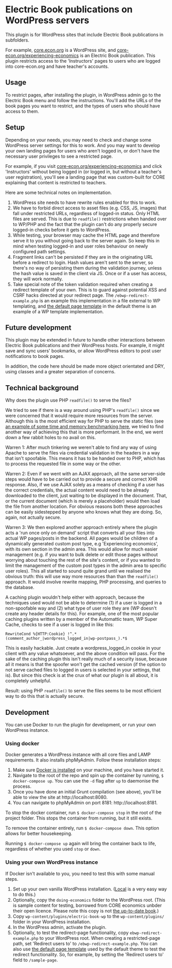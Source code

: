 # Electric Book publications on WordPress servers

This plugin is for WordPress sites that include Electric Book publications in subfolders.

For example, [core.econ.org](https://core.econ.org) is a WordPress site, and [core-econ.org/experiencing-economics](https://core-econ.org/experiencing-economics) is an Electric Book publication. This plugin restricts access to the 'Instructors' pages to users who are logged into core-econ.org and have teacher's accounts.


## Usage

To restrict pages, after installing the plugin, in WordPress admin go to the Electric Book menu and follow the instructions. You'll add the URLs of the book pages you want to restrict, and the types of users who should have access to them.


## Setup

Depending on your needs, you may need to check and change some WordPress server settings for this to work. And you may want to develop your own landing pages for users who aren't logged in, or don't have the necessary user privileges to see a restricted page.

For example, if you visit [core-econ.org/experiencing-economics](https://www.core-econ.org/experiencing-economics/) and click 'Instructors' without being logged in (or logged in, but without a teacher's user registration), you'll see a landing page that was custom-built for CORE explaining that content is restricted to teachers.

Here are some technical notes on implementation.

1. WordPress site needs to have rewrite rules enabled for this to work.
2. We have to forbid direct access to asset files (e.g. CSS, JS, images) that fall under restricted URLs, regardless of logged-in status. Only HTML files are served. This is due to `readfile()` restrictions when handed over to WP/PHP and the fact that the plugin can't do any properly secure logged-in checks before it gets to WordPress.
3. While testing, your browser may cache the HTML page and therefore serve it to you without going back to the server again. So keep this in mind when testing logged-in and user roles behaviour on newly configured path settings.
4. Fragment links can't be persisted if they are in the originating URL before a redirect to login. Hash values aren't sent to the server, so there's no way of persisting them during the validation journey, unless the hash value is saved in the client via JS. Once or if a user has access, they will work normally.
5. Take special note of the token validation required when creating a redirect template of your own. This is to guard against potential XSS and CSRF hacks directed at your redirect page. The `/ebwp-redirect-example.php` is an example this implementation in a file external to WP templating, and [the default page template](https://github.com/electricbookworks/electric-book-wp/blob/master/wp-content/themes/serve-restricted-html/page.php) in the default theme is an example of a WP template implementation.


## Future development

This plugin may be extended in future to handle other interactions between Electric Book publications and their WordPress hosts. For example, it might save and sync users' bookmarks, or allow WordPress editors to post user notifications to book pages.

In addition, the code here should be made more object orientated and DRY, using classes and a greater separation of concerns.


## Technical background

Why does the plugin use PHP `readfile()` to serve the files?

We tried to see if there is a way around using PHP's `readfile()` since we were concerned that it would require more resources from the server. Although this is the most efficient way for PHP to serve the static files (see [an example of some time and memory benchmarking here](https://www.raditha.com/wiki/Readfile_vs_include/), we tried to find another way of achieving this that is more performant. In the end, we went down a few rabbit holes to no avail on this.

Warren 1: After much tinkering we weren't able to find any way of using Apache to serve the files via credential validation in the headers in a way that isn't spoofable. This means it has to be handed over to PHP, which has to process the requested file in some way or the other.

Warren 2: Even if we went with an AJAX approach, all the same server-side steps would have to be carried out to provide a secure and correct XHR response. Also, if we use AJAX solely as a means of checking if a user has the correct credentials, the actual content would need to be already downloaded to the client, just waiting to be displayed in the document. That, or the current document (which is merely a placeholder) would then load the file from another location. For obvious reasons both these approaches can be easily sidestepped by anyone who knows what they are doing. So, again, not actually secure.

Warren 3: We then explored another approach entirely where the plugin acts a 'run once only on demand' script that converts all your files into actual WP pages/posts in the backend. All pages would be children of a dynamically generated custom post type, e.g 'Experiencing economics', with its own section in the admin area. This would allow for much easier management (e.g. if you want to bulk delete or edit those pages without worrying about touching the rest of the site's content, or if you wanted to limit the management of the custom post types in the admin area to specific user roles). This all started to sound quite grand until we realised the obvious truth: this will use way more resources than than the `readfile()` approach. It would involve rewrite mapping, PHP processing, and queries to the database.

A caching plugin wouldn't help either with approach, because the techniques used would not be able to determine (1) if a user is logged in a non-spoofable way and (2) what type of user role they are (WP doesn't create any header details for this). For example, one of the most popular caching plugins written by a member of the Automattic team, WP Super Cache, checks to see if a user is logged in like this:

```
RewriteCond %{HTTP:Cookie} !^.*(comment_author_|wordpress_logged_in|wp-postpass_).*$
```

This is easily hackable. Just create a wordpress_logged_in cookie in your client with any value whatsoever, and the above condition will pass. For the sake of the caching plugin this isn't really much of a security issue, because all it means is that the spoofer won't get the cached version (if the option to not serve cached files to logged in users is selected in your settings, that is). But since this check is at the crux of what our plugin is all about, it is completely unhelpful.

Result: using PHP `readfile()` to serve the files seems to be most efficient way to do this that is actually secure.


## Development

You can use Docker to run the plugin for development, or run your own WordPress instance.


### Using docker

Docker generates a WordPress instance with all core files and LAMP requirements. It also installs phpMyAdmin. Follow these installation steps:

1. Make sure [Docker is installed](https://www.docker.com) on your machine, and you have started it.
2. Navigate to the root of the repo and spin up the container by running, `$ docker-compose up`. You can use the `-d` flag after `up` to daemonise the process.
3. Once you have done an initial Grunt compilation (see above), you'll be able to view the site at http://localhost:8080.
4. You can navigate to phpMyAdmin on port 8181: http://localhost:8181.

To stop the docker container, run `$ docker-compose stop` in the root of the project folder. This stops the container from running, but it still exists.

To remove the container entirely, run `$ docker-compose down`. This option allows for better housekeeping.

Running `$ docker-compose up` again will bring the container back to life, regardless of whether you used `stop` or `down`.


### Using your own WordPress instance

If Docker isn't available to you, you need to test this with some manual steps.

1. Set up your own vanilla WordPress installation. ([Local](https://localwp.com/) is a very easy way to do this.)
2. Optionally, copy the `doing-economics` folder to the WordPress root. (This is sample content for testing, borrowed from CORE economics unbder their open licence. Please note this copy is not [the up-to-date book](https://localwp.com/).)
3. Copy `wp-content/plugins/electric-book-wp` to the `wp-content/plugins/` folder in your WordPress installation.
4. In the WordPress admin, activate the plugin.
5. Optionally, to test the redirect-page functionality, copy `ebwp-redirect-example.php` to your WordPress root. When creating a restricted-page path, set 'Redirect users to' to `/ebwp-redirect-example.php`. You can also use [the default page template](https://github.com/electricbookworks/electric-book-wp/blob/master/wp-content/themes/serve-restricted-html/page.php) used by the default theme to test the redirect functionality. So, for example, by setting the 'Redirect users to' field to `/sample-page`.
